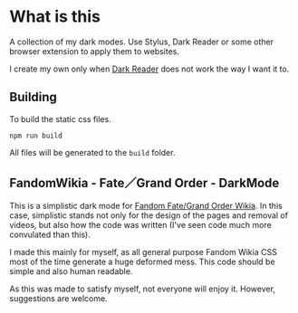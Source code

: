# What is this

A collection of my dark modes. Use Stylus, Dark Reader or some other browser extension to apply them to websites.

I create my own only when [Dark Reader](https://darkreader.org/) does not work the way I want it to.

## Building

To build the static css files.

``` CMD
npm run build
```

All files will be generated to the `build` folder.

## FandomWikia - Fate／Grand Order - DarkMode

This is a simplistic dark mode for [Fandom Fate/Grand Order Wikia](https://fategrandorder.fandom.com/wiki/Fate/Grand_Order_Wikia). In this case, simplistic stands not only for the design of the pages and removal of videos, but also how the code was written (I've seen code much more convulated than this).

I made this mainly for myself, as all general purpose Fandom Wikia CSS most of the time generate a huge deformed mess. This code should be simple and also human readable.

As this was made to satisfy myself, not everyone will enjoy it. However, suggestions are welcome.
